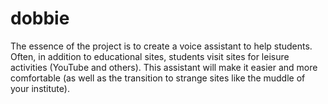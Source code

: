# dobbie
The essence of the project is to create a voice assistant to help students. Often, in addition to educational sites, students visit sites for leisure activities (YouTube and others). This assistant will make it easier and more comfortable (as well as the transition to strange sites like the muddle of your institute).

